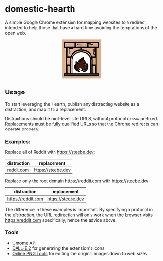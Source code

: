 # domestic-hearth

A simple Google Chrome extension for mapping websites to a redirect, intended to help those that have a hard time avoiding the temptations of the open web.

<p align="center">
  <img src="./assets/enabled-128_128.png" alt="focus"/>
</p>

## Usage

To start leveraging the Hearth, publish any distracting website as a distraction, and map it to a replacement.

Distractions should be root-level site URLS, without protocol or `www` prefixed. Replacements must be fully qualified URLs so that the Chrome redirects can operate properly.

### Examples:

Replace all of Reddit with https://steebe.dev:

| distraction | replacement        |
| ----------- | ------------------ |
| reddit.com  | https://steebe.dev |

Replace only the root domain https://reddit.com with https://steebe.dev

| distraction        | replacement        |
| ------------------ | ------------------ |
| https://reddit.com | https://steebe.dev |

The difference in these examples is important. By specifying a protocol in the _distraction_, the URL redirection will only work when the browser visits https://reddit.com specifically, hence the advice above.

### Tools

- Chrome API
- [DALL-E 2](https://openai.com/dall-e-2) for generating the extension's icons
- [Online PNG Tools](https://onlinepngtools.com/resize-png) for editing the original images down to web sizes

